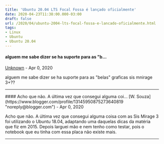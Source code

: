 ```yaml
---
title: 'Ubuntu 20.04 LTS Focal Fossa é lançado oficialmente'
date: 2020-04-23T11:38:00.000-03:00
draft: false
url: /2020/04/ubuntu-2004-lts-focal-fossa-e-lancado-oficialmente.html
tags: 
- Linux
- Ubuntu
- Ubuntu 20.04
---
```


#### alguem me sabe dizer se ha suporte para as "b...
[Unknown](https://www.blogger.com/profile/12694384757506343515 "noreply@blogger.com") - <time datetime="2020-04-26T08:51:13.132-03:00">Apr 0, 2020</time>

alguem me sabe dizer se ha suporte para as "belas" graficas sis mnirage 3+??
<hr />
#### Acho que não. A última vez que consegui alguma coi...
[W. Souza](https://www.blogger.com/profile/13145950875273640819 "noreply@blogger.com") - <time datetime="2020-04-26T21:19:34.302-03:00">Apr 0, 2020</time>

Acho que não. A última vez que consegui alguma coisa com as Sis Mirage 3 foi utilizando o Ubuntu 18.04, adaptando uma daquelas dicas da matéria que fiz em 2015. Depois larguei mão e nem tenho como testar, pois o notebook que eu tinha com essa placa não existe mais.
<hr />
